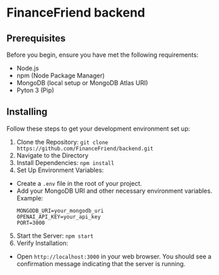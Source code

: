 # FinanceFriend backend

## Prerequisites

Before you begin, ensure you have met the following requirements:
- Node.js
- npm (Node Package Manager)
- MongoDB (local setup or MongoDB Atlas URI)
- Pyton 3 (Pip)

## Installing

Follow these steps to get your development environment set up:

1. Clone the Repository: `git clone https://github.com/FinanceFriend/backend.git`
2. Navigate to the Directory
3. Install Dependencies: `npm install`
4. Set Up Environment Variables:
- Create a `.env` file in the root of your project.
- Add your MongoDB URI and other necessary environment variables. Example:
  ```
  MONGODB_URI=your_mongodb_uri
  OPENAI_API_KEY=your_api_key
  PORT=3000
  ```
5. Start the Server: `npm start`
6. Verify Installation:
- Open `http://localhost:3000` in your web browser. You should see a confirmation message indicating that the server is running.